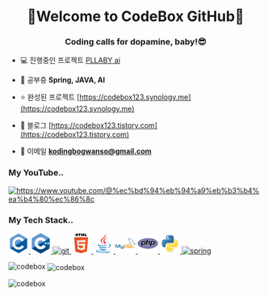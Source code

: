 <h1 align="center">👋Welcome to CodeBox GitHub👋</h1>
<h3 align="center">Coding calls for dopamine, baby!😎</h3>

- 💻 진행중인 프로젝트 [PLLABY ai](https://github.com/hongjunpyo123/lab-ai-web-chatbot)

- 📖 공부중 **Spring, JAVA, AI**

- ⭐️ 완성된 프로젝트 [https://codebox123.synology.me](https://codebox123.synology.me)

- 📝 블로그 [https://codebox123.tistory.com](https://codebox123.tistory.com)

- 📨 이메일 **kodingbogwanso@gmail.com**

<h3 align="left">My YouTube..</h3>
<p align="left">
<a href="https://www.youtube.com/@%ec%bd%94%eb%94%a9%eb%b3%b4%ea%b4%80%ec%86%8c" target="blank"><img align="center" src="https://raw.githubusercontent.com/rahuldkjain/github-profile-readme-generator/master/src/images/icons/Social/youtube.svg" alt="https://www.youtube.com/@%ec%bd%94%eb%94%a9%eb%b3%b4%ea%b4%80%ec%86%8c" height="30" width="40" /></a>
</p>

<h3 align="left">My Tech Stack..</h3>
<p align="left"> <a href="https://www.cprogramming.com/" target="_blank" rel="noreferrer"> <img src="https://raw.githubusercontent.com/devicons/devicon/master/icons/c/c-original.svg" alt="c" width="40" height="40"/> </a> <a href="https://www.w3schools.com/cpp/" target="_blank" rel="noreferrer"> <img src="https://raw.githubusercontent.com/devicons/devicon/master/icons/cplusplus/cplusplus-original.svg" alt="cplusplus" width="40" height="40"/> </a> <a href="https://git-scm.com/" target="_blank" rel="noreferrer"> <img src="https://www.vectorlogo.zone/logos/git-scm/git-scm-icon.svg" alt="git" width="40" height="40"/> </a> <a href="https://www.w3.org/html/" target="_blank" rel="noreferrer"> <img src="https://raw.githubusercontent.com/devicons/devicon/master/icons/html5/html5-original-wordmark.svg" alt="html5" width="40" height="40"/> </a> <a href="https://www.java.com" target="_blank" rel="noreferrer"> <img src="https://raw.githubusercontent.com/devicons/devicon/master/icons/java/java-original.svg" alt="java" width="40" height="40"/> </a> <a href="https://www.mysql.com/" target="_blank" rel="noreferrer"> <img src="https://raw.githubusercontent.com/devicons/devicon/master/icons/mysql/mysql-original-wordmark.svg" alt="mysql" width="40" height="40"/> </a> <a href="https://www.php.net" target="_blank" rel="noreferrer"> <img src="https://raw.githubusercontent.com/devicons/devicon/master/icons/php/php-original.svg" alt="php" width="40" height="40"/> </a> <a href="https://www.python.org" target="_blank" rel="noreferrer"> <img src="https://raw.githubusercontent.com/devicons/devicon/master/icons/python/python-original.svg" alt="python" width="40" height="40"/> </a> <a href="https://spring.io/" target="_blank" rel="noreferrer"> <img src="https://www.vectorlogo.zone/logos/springio/springio-icon.svg" alt="spring" width="40" height="40"/> </a> </p>

<p><img align="left" src="https://github-readme-stats.vercel.app/api/top-langs?username=codebox&show_icons=true&locale=en&layout=compact" alt="codebox" /></p>

<p>&nbsp;<img align="center" src="https://github-readme-stats.vercel.app/api?username=codebox&show_icons=true&locale=en" alt="codebox" /></p>

<p><img align="center" src="https://github-readme-streak-stats.herokuapp.com/?user=codebox&" alt="codebox" /></p>
